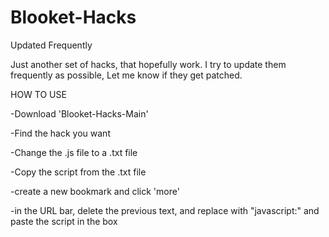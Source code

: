 # Blooket-Hacks
Updated Frequently

Just another set of hacks, that hopefully work.
I try to update them frequently as possible, Let me know if they get patched.



HOW TO USE

-Download 'Blooket-Hacks-Main'

-Find the hack you want

-Change the .js file to a .txt file

-Copy the script from the .txt file

-create a new bookmark and click 'more'

-in the URL bar, delete the previous text, and replace with "javascript:" and paste the script in the box
